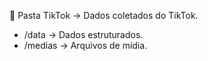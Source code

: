 🎥 Pasta TikTok → Dados coletados do TikTok.
- /data → Dados estruturados.
- /medias → Arquivos de mídia.

